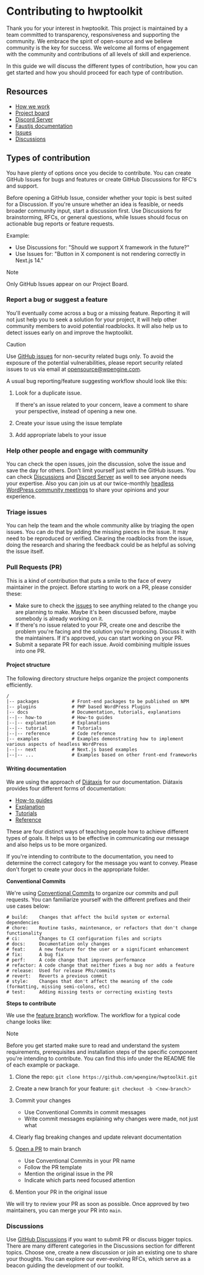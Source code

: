 # Contributing to hwptoolkit

Thank you for your interest in hwptoolkit. This project is maintained by a team committed to transparency, responsiveness and supporting the community. We embrace the spirit of open-source and we believe community is the key for success. We welcome all forms of engagement with the community and contributions of all levels of skill and experience.

In this guide we will discuss the different types of contribution, how you can get started and how you should proceed for each type of contribution.

## Resources

- [How we work](https://github.com/wpengine/hwptoolkit/blob/main/HOW_WE_WORK.md)
- [Project board](https://github.com/orgs/wpengine/projects/13)
- [Discord Server](https://discord.gg/RZ7XWgF2)
- [Faustjs documentation](https://faustjs.org/)
- [Issues](https://github.com/wpengine/hwptoolkit/issues)
- [Discussions](https://github.com/wpengine/hwptoolkit/discussions)

## Types of contribution

You have plenty of options once you decide to contribute. You can create GitHub Issues for bugs and features or create GitHub Discussions for RFC's and support.

Before opening a GitHub Issue, consider whether your topic is best suited for a Discussion. If you're unsure whether an idea is feasible, or needs broader community input, start a discussion first. Use Discussions for brainstorming, RFCs, or general questions, while Issues should focus on actionable bug reports or feature requests.

Example:

- Use Discussions for: "Should we support X framework in the future?"
- Use Issues for: "Button in X component is not rendering correctly in Next.js 14."

> [!NOTE]  
> Only GitHub Issues appear on our Project Board.

### Report a bug or suggest a feature

You'll eventually come across a bug or a missing feature. Reporting it will not just help you to seek a solution for your project, it will help other community members to avoid potential roadblocks. It will also help us to detect issues early on and improve the hwptoolkit.

> [!CAUTION]
> Use [GitHub issues](https://github.com/wpengine/hwptoolkit/issues) for non-security related bugs only. To avoid the exposure of the potential vulnerabilities, please report security related issues to us via email at opensource@wpengine.com.

A usual bug reporting/feature suggesting workflow should look like this:

1. Look for a duplicate issue.

   If there's an issue related to your concern, leave a comment to share your perspective, instead of opening a new one.

2. Create your issue using the issue template
3. Add appropriate labels to your issue

### Help other people and engage with community

You can check the open issues, join the discussion, solve the issue and save the day for others. Don't limit yourself just with the GitHub issues. You can check [Discussions](https://github.com/wpengine/hwptoolkit/discussions) and [Discord Server](https://discord.gg/RZ7XWgF2) as well to see anyone needs your expertise. Also you can join us at our twice-monthly [headless WordPress community meetings](https://discord.gg/headless-wordpress-836253505944813629?event=1336404483013480588) to share your opinions and your experience.

### Triage issues

You can help the team and the whole community alike by triaging the open issues. You can do that by adding the missing pieces in the issue. It may need to be reproduced or verified. Clearing the roadblocks from the issue, doing the research and sharing the feedback could be as helpful as solving the issue itself.

### Pull Requests (PR)

This is a kind of contribution that puts a smile to the face of every maintainer in the project. Before starting to work on a PR, please consider these:

- Make sure to check the [issues](https://github.com/wpengine/hwptoolkit/issues) to see anything related to the change you are planning to make. Maybe it's been discussed before, maybe somebody is already working on it.
- If there's no issue related to your PR, create one and describe the problem you're facing and the solution you're proposing. Discuss it with the maintainers. If it's approved, you can start working on your PR.
- Submit a separate PR for each issue. Avoid combining multiple issues into one PR.

#### Project structure
The following directory structure helps organize the project components efficiently.

```
/
|-- packages            # Front-end packages to be published on NPM
|-- plugins             # PHP based WordPress Plugins
|-- docs                # Documentation, tutorials, explanations
|--|-- how-to           # How-to guides
|--|-- explanation      # Explanations
|--|-- tutorial         # Tutorials
|--|-- reference        # Code reference
|-- examples            # Examples demonstrating how to implement various aspects of headless WordPress
|--|-- next             # Next.js based examples
|--|-- ...              # Examples based on other front-end frameworks
```

#### Writing documentation

We are using the approach of [Diátaxis](https://diataxis.fr/) for our documentation. Diátaxis provides four different forms of documentation:

- [How-to guides](https://diataxis.fr/how-to-guides/)
- [Explanation](https://diataxis.fr/explanation/)
- [Tutorials](https://diataxis.fr/tutorials/)
- [Reference](https://diataxis.fr/reference/)

These are four distinct ways of teaching people how to achieve different types of goals. It helps us to be effective in communicating our message and also helps us to be more organized.

If you're intending to contribute to the documentation, you need to determine the correct category for the message you want to convey. Please don't forget to create your docs in the appropriate folder.

**Conventional Commits**

We're using [Conventional Commits](https://www.conventionalcommits.org/) to organize our commits and pull requests. You can familiarize yourself with the different prefixes and their use cases below:

```
# build:    Changes that affect the build system or external dependencies
# chore:    Routine tasks, maintenance, or refactors that don't change functionality
# ci:       Changes to CI configuration files and scripts
# docs:     Documentation only changes
# feat:     A new feature for the user or a significant enhancement
# fix:      A bug fix
# perf:     A code change that improves performance
# refactor: A code change that neither fixes a bug nor adds a feature
# release:  Used for release PRs/commits
# revert:   Reverts a previous commit
# style:    Changes that don't affect the meaning of the code (formatting, missing semi-colons, etc)
# test:     Adding missing tests or correcting existing tests
```

**Steps to contribute**

We use the [feature branch](https://www.atlassian.com/git/tutorials/comparing-workflows/feature-branch-workflow) workflow. The workflow for a typical code change looks like:

> [!NOTE]  
> Before you get started make sure to read and understand the system requirements, prerequisites and installation steps of the specific component you're intending to contribute. You can find this info under the README file of each example or package.

1. Clone the repo: `git clone https://github.com/wpengine/hwptoolkit.git`
2. Create a new branch for your feature: `git checkout -b ＜new-branch＞`
3. Commit your changes

   - Use Conventional Commits in commit messages
   - Write commit messages explaining why changes were made, not just what

4. Clearly flag breaking changes and update relevant documentation
5. [Open a PR](https://docs.github.com/en/pull-requests/collaborating-with-pull-requests/proposing-changes-to-your-work-with-pull-requests/creating-a-pull-request) to main branch
   - Use Conventional Commits in your PR name
   - Follow the PR template
   - Mention the original issue in the PR
   - Indicate which parts need focused attention
6. Mention your PR in the original issue

We will try to review your PR as soon as possible. Once approved by two maintainers, you can merge your PR into `main`.

### Discussions

Use [GitHub Discussions](https://github.com/wpengine/hwptoolkit/discussions) if you want to submit PR or discuss bigger topics. There are many different categories in the Discussions section for different topics. Choose one, create a new discussion or join an existing one to share your thoughts. You can explore our ever-evolving RFCs, which serve as a beacon guiding the development of our toolkit.
